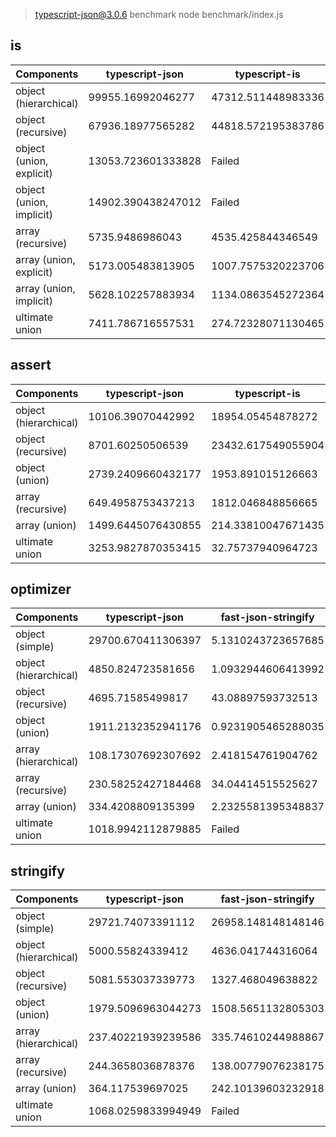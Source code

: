 
> typescript-json@3.0.6 benchmark
> node benchmark/index.js

## is
 Components | typescript-json | typescript-is | ajv 
------------|-----------------|---------------|-----
object (hierarchical) | 99955.16992046277 | 47312.511448983336 | 69754.88941692561
object (recursive) | 67936.18977565282 | 44818.572195383786 | Failed
object (union, explicit) | 13053.723601333828 | Failed | 1161.4963503649635
object (union, implicit) | 14902.390438247012 | Failed | Failed
array (recursive) | 5735.9486986043 | 4535.425844346549 | Failed
array (union, explicit) | 5173.005483813905 | 1007.7575320223706 | Failed
array (union, implicit) | 5628.102257883934 | 1134.0863545272364 | Failed
ultimate union | 7411.786716557531 | 274.72328071130465 | Failed



## assert
 Components | typescript-json | typescript-is 
------------|-----------------|---------------
object (hierarchical) | 10106.39070442992 | 18954.05454878272
object (recursive) | 8701.60250506539 | 23432.617549055904
object (union) | 2739.2409660432177 | 1953.891015126663
array (recursive) | 649.4958753437213 | 1812.046848856665
array (union) | 1499.6445076430855 | 214.33810047671435
ultimate union | 3253.9827870353415 | 32.75737940964723



## optimizer
 Components | typescript-json | fast-json-stringify | JSON.stringify() 
------------|-----------------|---------------------|------------------
object (simple) | 29700.670411306397 | 5.1310243723657685 | 6720.186915887851
object (hierarchical) | 4850.824723581656 | 1.0932944606413992 | 1712.7922448203763
object (recursive) | 4695.71585499817 | 43.08897593732513 | 1351.9034354688952
object (union) | 1911.2132352941176 | 0.9231905465288035 | 987.0525514089871
array (hierarchical) | 108.17307692307692 | 2.418154761904762 | 60.413947417490206
array (recursive) | 230.58252427184468 | 34.04414515525627 | 133.45421577515867
array (union) | 334.4208809135399 | 2.2325581395348837 | 272.322257286059
ultimate union | 1018.9942112879885 | Failed | 216.56291265798905



## stringify
 Components | typescript-json | fast-json-stringify | JSON.stringify() 
------------|-----------------|---------------------|------------------
object (simple) | 29721.74073391112 | 26958.148148148146 | 6453.874538745387
object (hierarchical) | 5000.55824339412 | 4636.041744316064 | 1693.3608402100526
object (recursive) | 5081.553037339773 | 1327.468049638822 | 1315.6352984254852
object (union) | 1979.5096963044273 | 1508.5651132805303 | 975.9196056124383
array (hierarchical) | 237.40221939239586 | 335.74610244988867 | 121.85650887573964
array (recursive) | 244.3658036878376 | 138.00779076238175 | 137.47680890538035
array (union) | 364.117539697025 | 242.10139603232918 | 261.5576102418208
ultimate union | 1068.0259833994949 | Failed | 213.8157894736842



